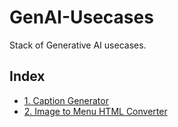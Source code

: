 # GenAI-Usecases
Stack of Generative AI usecases.

## Index
- [1. Caption Generator](#1-caption-generator)
- [2. Image to Menu HTML Converter](#2-image-to-menu)
